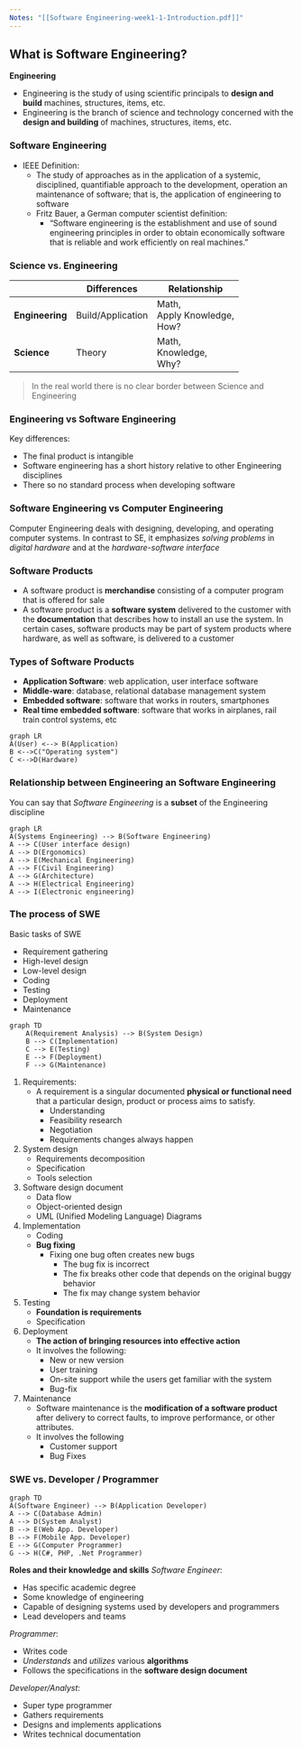 ```yaml
---
Notes: "[[Software Engineering-week1-1-Introduction.pdf]]"
---
```

## What is Software Engineering?

**Engineering**
- Engineering is the study of using scientific principals to **design and build** machines, structures, items, etc.
- Engineering is the branch of science and technology concerned with the **design and building** of machines, structures, items, etc.

### Software Engineering
- IEEE Definition:
	- The study of approaches as in the application of a systemic, disciplined, quantifiable approach to the development, operation an maintenance of software; that is, the application of engineering to software
	- Fritz Bauer, a German computer scientist definition:
		- “Software engineering is the establishment and use of sound engineering principles in order to obtain economically software that is reliable and work efficiently on real machines.”

### Science vs. Engineering

|                 | **Differences**   | **Relationship**                    |
| --------------- | ----------------- | ----------------------------------- |
| **Engineering** | Build/Application | Math, <br>Apply Knowledge, <br>How? |
| **Science**     | Theory            | Math, <br>Knowledge, <br>Why?       |

>In the real world there is no clear border between Science and Engineering

### Engineering vs Software Engineering
Key differences:
- The final product is intangible
- Software engineering has a short history relative to other Engineering disciplines
- There so no standard process when developing software

### Software Engineering vs Computer Engineering
Computer Engineering deals with designing, developing, and operating computer systems. In contrast to SE, it emphasizes _solving problems_ in _digital hardware_ and at the _hardware-software interface_

### Software Products
- A software product is **merchandise** consisting of a computer program that is offered for sale
- A software product is a **software system** delivered to the customer with the **documentation** that describes how to install an use the system. In certain cases, software products may be part of system products where hardware, as well as software, is delivered to a customer

### Types of Software Products
- **Application Software**: web application, user interface software
- **Middle-ware**: database, relational database management system
- **Embedded software**: software that works in routers, smartphones
- **Real time embedded software**: software that works in airplanes, rail train control systems, etc

```mermaid
graph LR
A(User) <--> B(Application)
B <-->C("Operating system")
C <-->D(Hardware)
```

### Relationship between Engineering an Software Engineering
You can say that _Software Engineering_ is a **subset** of the Engineering discipline

```mermaid
graph LR
A(Systems Engineering) --> B(Software Engineering)
A --> C(User interface design)
A --> D(Ergonomics)
A --> E(Mechanical Engineering)
A --> F(Civil Engineering)
A --> G(Architecture)
A --> H(Electrical Engineering)
A --> I(Electronic engineering)
```


### The process of SWE
Basic tasks of SWE
- Requirement gathering
- High-level design
- Low-level design
- Coding
- Testing
- Deployment
- Maintenance

```mermaid
graph TD
	A(Requirement Analysis) --> B(System Design)
	B --> C(Implementation)
	C --> E(Testing)
	E --> F(Deployment)
	F --> G(Maintenance)
```

1. Requirements:
	-  A requirement is a singular documented **physical or functional need** that a particular design, product or process aims to satisfy.
		- Understanding
		- Feasibility research
		- Negotiation
		- Requirements changes always happen
2. System design
	- Requirements decomposition
	- Specification
	- Tools selection
3. Software design document
	- Data flow
	- Object-oriented design
	- UML (Unified Modeling Language) Diagrams
4. Implementation
	- Coding
	- **Bug fixing**
		- Fixing one bug often creates new bugs
			- The bug fix is incorrect
			- The fix breaks other code that depends on the original buggy behavior
			- The fix may change system behavior
5. Testing
	- **Foundation is requirements**
	- Specification
6. Deployment
	- **The action of bringing resources into effective action**
	- It involves the following:
		- New or new version
		- User training
		- On-site support while the users get familiar with the system
		- Bug-fix
7. Maintenance
	- Software maintenance is the **modification of a software product** after delivery to correct faults, to improve performance, or other attributes.
	- It involves the following
		- Customer support
		- Bug Fixes

### SWE vs. Developer / Programmer
```mermaid
graph TD
A(Software Engineer) --> B(Application Developer)
A --> C(Database Admin)
A --> D(System Analyst)
B --> E(Web App. Developer)
B --> F(Mobile App. Developer)
E --> G(Computer Programmer)
G --> H(C#, PHP, .Net Programmer)
```
**Roles and their knowledge and skills**
_Software Engineer_:
- Has specific academic degree
- Some knowledge of engineering
- Capable of designing systems used by developers and programmers
- Lead developers and teams

_Programmer_:
- Writes code
- _Understands_ and _utilizes_ various **algorithms**
- Follows the specifications in the **software design document**

_Developer/Analyst_:
- Super type programmer
- Gathers requirements
- Designs and implements applications
- Writes technical documentation

